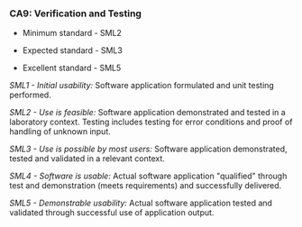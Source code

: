 ### CA9: Verification and Testing

-   Minimum standard - SML2

-   Expected standard - SML3

-   Excellent standard - SML5

*SML1 - Initial usability:* Software application formulated and unit
testing performed.

*SML2 - Use is feasible:* Software application demonstrated and tested
in a laboratory context. Testing includes testing for error conditions
and proof of handling of unknown input.

*SML3 - Use is possible by most users:* Software application
demonstrated, tested and validated in a relevant context.

*SML4 - Software is usable:* Actual software application \"qualified\"
through test and demonstration (meets requirements) and successfully
delivered.

*SML5 - Demonstrable usability:* Actual software application tested and
validated through successful use of application output.
